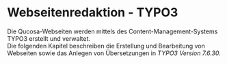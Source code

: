 # Webseitenredaktion - TYPO3

Die Qucosa-Webseiten werden mittels des Content-Management-Systems TYPO3 erstellt und verwaltet.  
Die folgenden Kapitel beschreiben die Erstellung und Bearbeitung von Webseiten sowie das Anlegen von Übersetzungen in _TYPO3 Version 7.6.30._

